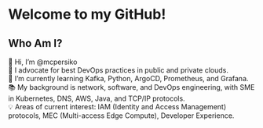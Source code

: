 # Welcome to my GitHub!



## Who Am I?

👋 Hi, I’m @mcpersiko<br>
👀 I advocate for best DevOps practices in public and private clouds.<br>
🌱 I’m currently learning Kafka, Python, ArgoCD, Prometheus, and Grafana.<br>
📚 My background is network, software, and DevOps engineering, with SME in Kubernetes, DNS, AWS, Java, and TCP/IP protocols.<br>
💡 Areas of current interest: IAM (Identity and Access Management) protocols, MEC (Multi-access Edge Compute), Developer Experience.
<!---
mcpersiko/mcpersiko is a ✨ special ✨ repository because its `README.md` (this file) appears on your GitHub profile.
You can click the Preview link to take a look at your changes.
--->
